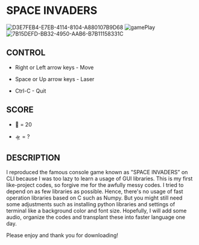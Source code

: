# SPACE INVADERS

![D3E7FEB4-E7EB-4114-8104-A880107B9D68](https://user-images.githubusercontent.com/60661447/101416245-46475400-389e-11eb-9104-7d3511502787.gif)
![gamePlay](https://user-images.githubusercontent.com/60661447/154917683-0564230b-bf97-4d35-8249-d65df043674d.gif)
![7B15DEFD-BB32-4950-AAB6-B7B11158331C](https://user-images.githubusercontent.com/60661447/101416676-32502200-389f-11eb-8d97-1e76d3d9ee75.gif)



## CONTROL

* Right or Left arrow keys - Move

* Space or Up arrow keys   - Laser

* Ctrl-C                    - Quit

## SCORE

* 👾 =  20

* 🛸 = ?

## DESCRIPTION

I reproduced the famous console game known as "SPACE INVADERS” on CLI because
I was too lazy to learn a usage of GUI libraries.
This is my first like-project codes, so forgive me for the awfully messy codes.
I tried to depend on as few libraries as possible. Hence, there's no usage of fast operation libraries based on C such as Numpy.
But you might still need some adjustments such as installing python libraries
and settings of terminal like a background color and font size.
Hopefully, I will add some audio, organize the codes and transplant these into faster language one day.

Please enjoy and thank you for downloading!
